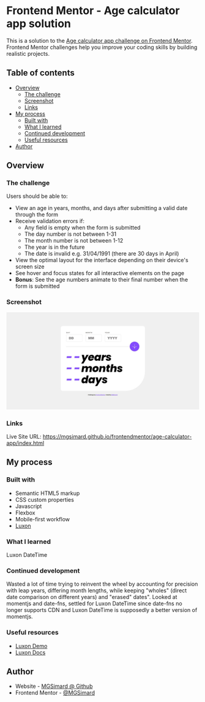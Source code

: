 # Frontend Mentor - Age calculator app solution

This is a solution to the [Age calculator app challenge on Frontend Mentor](https://www.frontendmentor.io/challenges/age-calculator-app-dF9DFFpj-Q). Frontend Mentor challenges help you improve your coding skills by building realistic projects. 

## Table of contents

- [Overview](#overview)
  - [The challenge](#the-challenge)
  - [Screenshot](#screenshot)
  - [Links](#links)
- [My process](#my-process)
  - [Built with](#built-with)
  - [What I learned](#what-i-learned)
  - [Continued development](#continued-development)
  - [Useful resources](#useful-resources)
- [Author](#author)

## Overview

### The challenge

Users should be able to:

- View an age in years, months, and days after submitting a valid date through the form
- Receive validation errors if:
  - Any field is empty when the form is submitted
  - The day number is not between 1-31
  - The month number is not between 1-12
  - The year is in the future
  - The date is invalid e.g. 31/04/1991 (there are 30 days in April)
- View the optimal layout for the interface depending on their device's screen size
- See hover and focus states for all interactive elements on the page
- **Bonus**: See the age numbers animate to their final number when the form is submitted

### Screenshot

![](./screenshot.jpg)

### Links

Live Site URL: https://mgsimard.github.io/frontendmentor/age-calculator-app/index.html

## My process

### Built with

- Semantic HTML5 markup
- CSS custom properties
- Javascript
- Flexbox
- Mobile-first workflow
- [Luxon](https://moment.github.io/luxon/#/)

### What I learned

Luxon DateTime

### Continued development

Wasted a lot of time trying to reinvent the wheel by accounting for precision with leap years, differing month lengths, while keeping "wholes" (direct date comparison on different years) and "erased" dates". Looked at momentjs and date-fns, settled for Luxon DateTime since date-fns no longer supports CDN and Luxon DateTime is supposedly a better version of momentjs.

### Useful resources

- [Luxon Demo](https://moment.github.io/luxon/demo/global.html)
- [Luxon Docs](https://moment.github.io/luxon/api-docs/index.html)

## Author

- Website - [MGSimard @ Github](https://mgsimard.github.io/)
- Frontend Mentor - [@MGSimard](https://www.frontendmentor.io/profile/MGSimard)